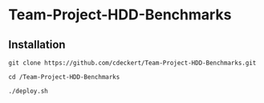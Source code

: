 # Team-Project-HDD-Benchmarks #

## Installation ##

	git clone https://github.com/cdeckert/Team-Project-HDD-Benchmarks.git
	
	cd /Team-Project-HDD-Benchmarks
	
	./deploy.sh


